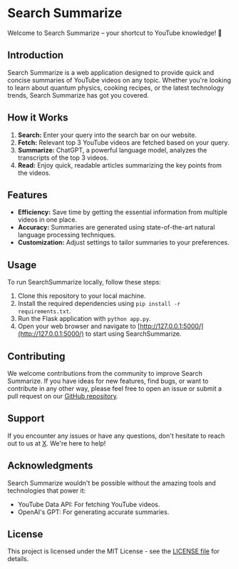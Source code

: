# Search Summarize

Welcome to Search Summarize – your shortcut to YouTube knowledge! 🚀

## Introduction

Search Summarize is a web application designed to provide quick and concise summaries of YouTube videos on any topic. Whether you're looking to learn about quantum physics, cooking recipes, or the latest technology trends, Search Summarize has got you covered.

## How it Works

1. **Search:** Enter your query into the search bar on our website.
2. **Fetch:** Relevant top 3 YouTube videos are fetched based on your query.
3. **Summarize:** ChatGPT, a powerful language model, analyzes the transcripts of the top 3 videos.
4. **Read:** Enjoy quick, readable articles summarizing the key points from the videos.

## Features

- **Efficiency:** Save time by getting the essential information from multiple videos in one place.
- **Accuracy:** Summaries are generated using state-of-the-art natural language processing techniques.
- **Customization:** Adjust settings to tailor summaries to your preferences.

## Usage
To run SearchSummarize locally, follow these steps:
1. Clone this repository to your local machine.
2. Install the required dependencies using `pip install -r requirements.txt`.
3. Run the Flask application with `python app.py`.
4. Open your web browser and navigate to [http://127.0.0.1:5000/](http://127.0.0.1:5000/) to start using SearchSummarize.

## Contributing

We welcome contributions from the community to improve Search Summarize. If you have ideas for new features, find bugs, or want to contribute in any other way, please feel free to open an issue or submit a pull request on our [GitHub repository](link_to_github_repo).

## Support

If you encounter any issues or have any questions, don't hesitate to reach out to us at [X](https://twitter.com/buggycodecorp). We're here to help!

## Acknowledgments

Search Summarize wouldn't be possible without the amazing tools and technologies that power it:

- YouTube Data API: For fetching YouTube videos.
- OpenAI's GPT: For generating accurate summaries.

## License

This project is licensed under the MIT License - see the [LICENSE file](https://github.com/BuggyCodeCompany/SearchSummarize/blob/main/LICENSE.md) for details.
